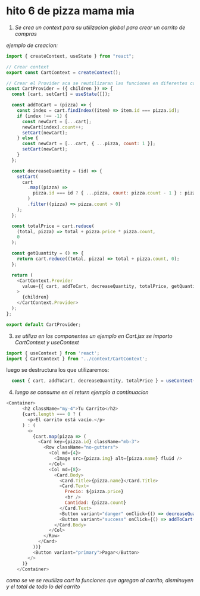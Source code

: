 # hito 6 de pizza mama mia

1. *Se crea un context para su utilizacion global para crear un carrito de compras*

*ejemplo de creacion:*

```js
import { createContext, useState } from "react";

// Crear context
export const CartContext = createContext();

// Crear el Provider aca se reutilizaran las funciones en diferentes componentes creamos un carpeta llamada context ubicada en src 
const CartProvider = ({ children }) => {
  const [cart, setCart] = useState([]);

  const addToCart = (pizza) => {
    const index = cart.findIndex((item) => item.id === pizza.id);
    if (index !== -1) {
      const newCart = [...cart];
      newCart[index].count++;
      setCart(newCart);
    } else {
      const newCart = [...cart, { ...pizza, count: 1 }];
      setCart(newCart);
    }
  };

  const decreaseQuantity = (id) => {
    setCart(
      cart
        .map((pizza) =>
          pizza.id === id ? { ...pizza, count: pizza.count - 1 } : pizza
        )
        .filter((pizza) => pizza.count > 0)
    );
  };

  const totalPrice = cart.reduce(
    (total, pizza) => total + pizza.price * pizza.count,
    0
  );

  const getQuantity = () => {
    return cart.reduce((total, pizza) => total + pizza.count, 0);
  };

  return (
    <CartContext.Provider
      value={{ cart, addToCart, decreaseQuantity, totalPrice, getQuantity }}
    >
      {children}
    </CartContext.Provider>
  );
};

export default CartProvider;

```
3. *se utiliza en los componentes un ejemplo en Cart.jsx se importo CartContext y useContext* 

```js
import { useContext } from 'react';
import { CartContext } from '../context/CartContext';

```

luego se destructura los que utilizaremos:

```js
  const { cart, addToCart, decreaseQuantity, totalPrice } = useContext(CartContext);
```

4. *luego se consume en el return ejemplo a continuacion*

```js
<Container>
      <h2 className="my-4">Tu Carrito</h2>
      {cart.length === 0 ? (
        <p>El carrito está vacío.</p>
      ) : (
        <>
          {cart.map(pizza => (
            <Card key={pizza.id} className="mb-3">
              <Row className="no-gutters">
                <Col md={4}>
                  <Image src={pizza.img} alt={pizza.name} fluid />
                </Col>
                <Col md={8}>
                  <Card.Body>
                    <Card.Title>{pizza.name}</Card.Title>
                    <Card.Text>
                      Precio: ${pizza.price}
                      <br />
                      Cantidad: {pizza.count}
                    </Card.Text>
                    <Button variant="danger" onClick={() => decreaseQuantity(pizza.id)} className="me-2">-</Button>
                    <Button variant="success" onClick={() => addToCart(pizza)}>+</Button>
                  </Card.Body>
                </Col>
              </Row>
            </Card>
          ))}
          <Button variant="primary">Pagar</Button>
        </>
      )}
    </Container>

```
*como se ve se reutiliza cart la funciones que agregan al carrito, disminuyen y el total de todo lo del carrito*